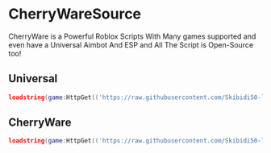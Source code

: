# CherryWareSource
CherryWare is a Powerful Roblox Scripts With Many games supported and even have a Universal Aimbot And ESP and All The Script is Open-Source too!

## Universal
```lua
loadstring(game:HttpGet(('https://raw.githubusercontent.com/Skibidi50-lol/CherryWareSource/refs/heads/main/src/Universal.lua')))()
```
## CherryWare
```lua
loadstring(game:HttpGet(('https://raw.githubusercontent.com/Skibidi50-lol/CherryWareSource/refs/heads/main/src/CherryWare.lua')))()
```
